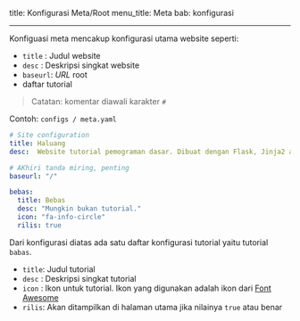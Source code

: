 title: Konfigurasi Meta/Root
menu_title: Meta
bab: konfigurasi

---

Konfiguasi meta mencakup konfigurasi utama website seperti: 

- `title`  : Judul website
- `desc`   : Deskripsi singkat website
- `baseurl`: _URL_ root
- daftar tutorial

> Catatan: komentar diawali karakter ` # `

Contoh: `configs / meta.yaml`
```yaml
# Site configuration
title: Haluang
desc:  Website tutorial pemograman dasar. Dibuat dengan Flask, Jinja2 and python.

# AKhiri tanda miring, penting
baseurl: "/"

bebas:
  title: Bebas
  desc: "Mungkin bukan tutorial."
  icon: "fa-info-circle"
  rilis: true
```

Dari konfigurasi diatas ada satu daftar konfigurasi tutorial yaitu tutorial `babas`.

- `title`: Judul tutorial
- `desc` : Deskripsi singkat tutorial
- `icon` : Ikon untuk tutorial. Ikon yang digunakan adalah ikon dari [Font Awesome](http://fontawesome.io/)
- `rilis`: Akan ditampilkan di halaman utama jika nilainya `true` atau benar